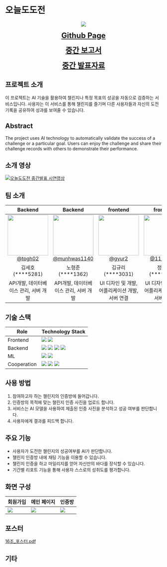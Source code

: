 # 오늘도도전


<div align="center">
    <img src="https://github.com/kookmin-sw/capstone-2024-16/assets/65213245/6b57b41e-19d4-47bf-8bd7-5ff441bcfe99"></center>
</div>

<p align="center">
    <a href="https://kookmin-sw.github.io/capstone-2024-16" style="font-size: x-large;"><b>Github Page</b></a>
</p>  

<p align="center">
    <a href="https://drive.google.com/file/d/1D0uxyifycxhBjRtZuRIGbo6RNMSQ4kTw/view?usp=drive_link" style="font-size: x-large;"><b>중간 보고서</b></a>
</p>

<p align="center">  
    <a href="https://drive.google.com/file/d/1E9_frmK_87SDY9VDubHwXtmRLpOUWvSl/view?usp=drive_link" style="font-size: x-large;"><b>중간 발표자료</b></a>
</p>

## 프로젝트 소개


이 프로젝트는 AI 기술을 활용하여 챌린지나 특정 목표의 성공을 자동으로 검증하는 서비스입니다. 사용자는 이 서비스를 통해 챌린지를 즐기며 다른 사용자들과 자신의 도전 기록을 공유하여 성과를 보여줄 수 있습니다.

  
##  Abstract


The project uses AI technology to automatically validate the success of a challenge or a particular goal. Users can enjoy the challenge and share their challenge records with others to demonstrate their performance.
     
  
## 소개 영상


[![오늘도도전 중간발표 시연영상](https://github.com/kookmin-sw/capstone-2024-16/assets/65213245/7852258a-01fd-4c5a-b1cd-c5533e61b5d0)](https://youtu.be/MZwkqfBD4eQ&ab_channel=%E2%80%8D정수현%28학부생-소프트웨어전공%29)


## 팀 소개


| Backend | Backend | frontend | frontend | AI |
|:---------:|:---------:|:---------:|:---------:|:--------:|
| [<img src="https://github.com/kookmin-sw/capstone-2024-16/assets/65213245/f46bf906-44b2-478b-b26d-bd37e18bdfc4" height=130 width=130> <br/> @tpgh02](https://github.com/tpgh02) | [<img src="https://github.com/kookmin-sw/capstone-2024-16/assets/65213245/0728a3ed-db8a-4c0c-8905-a623298f96ec" height=130 width=130> <br/> @munhwas1140](https://github.com/munhwas1140) | [<img src="https://github.com/kookmin-sw/capstone-2024-16/assets/65213245/3a74e94f-c157-4a16-973c-8c0bd06a052d" height=130 width=130> <br/> @gyur2](https://github.com/gyur2) | [<img src="https://github.com/kookmin-sw/capstone-2024-16/assets/65213245/4fb96048-4529-421b-8814-f8a336799987" height=130 width=130> <br/> @112jshjsh](https://github.com/112jshjsh) | [<img src="https://github.com/kookmin-sw/capstone-2024-16/assets/65213245/274ad6c0-e2b2-4752-a172-96ed13859248" height=130 width=130> <br/> @srcho01](https://github.com/srcho01) |
| 김세호(****5281) | 노형준(****1362) | 김규리(****3031) | 정수현(****3079) | 조서림(****3085) |
| API개발, 데이터베이스 관리, 서버 개발 | API개발, 데이터베이스 관리, 서버 개발 | UI 디자인 및 개발, 어플리케이션 개발, 서버 연결 | UI 디자인 및 개발, 어플리케이션 개발, 서버 연결 | 데이터 수집 및 분석, AI 모델 구현 |

## 기술 스택

| Role | Technology Stack|
| --- |---|
| Frontend | <img src="https://img.shields.io/badge/Flutter-02569B?style=for-the-badge&logo=flutter&logoColor=white">  <img src="https://img.shields.io/badge/Figma-F24E1E?style=for-the-badge&logo=figma&logoColor=white"> |
| Backend  | <img src="https://img.shields.io/badge/Spring-6DB33F?style=for-the-badge&logo=spring&logoColor=white">  <img src="https://img.shields.io/badge/Spring Boot-6DB33F?style=for-the-badge&logo=springboot&logoColor=white">  <img src="https://img.shields.io/badge/AWS EC2-FF9900?style=for-the-badge&logo=amazonec2&logoColor=white">  <img src="https://img.shields.io/badge/AWS S3-569A31?style=for-the-badge&logo=amazons3&logoColor=white"> |
| ML | <img src="https://img.shields.io/badge/Python-3776AB?style=for-the-badge&logo=python&logoColor=white">  <img src="https://img.shields.io/badge/PyTorch-EE4C2C?style=for-the-badge&logo=pytorch&logoColor=white"> |
| Cooperation | <img src="https://img.shields.io/badge/Github-181717?style=for-the-badge&logo=github&logoColor=white">  <img src="https://img.shields.io/badge/Notion-000000?style=for-the-badge&logo=notion&logoColor=white"> <img src="https://img.shields.io/badge/Slack-4A154B?style=for-the-badge&logo=slack&logoColor=white"> |

## 사용 방법


1. 참여하고자 하는 챌린지의 인증방에 들어갑니다.
2. 인증방의 목적에 맞는 챌린지 인증 사진을 업로드 합니다.
3. 서비스는 AI 모델을 사용하여 제출된 인증 사진을 분석하고 성공 여부를 판단합니다.
4. 사용자에게 결과를 피드백 합니다.


## 주요 기능

- 사용자가 도전한 챌린지의 성공여부를 AI가 판단합니다.
- 챌린지 인증방 내에 채팅 기능을 이용할 수 있습니다.
- 챌린지 인증을 하고 마일리지를 얻어 자신만의 바다를 장식할 수 있습니다.
- 기간별 리포트 기능을 통해 사용자 스스로의 성취도를 평가합니다.

## 화면 구성

| 회원가입 | 메인 페이지 | 인증방 |
|---|---|---|
|<img src="https://github.com/tpgh02/capstone-2024-16/assets/65213245/f060e0b1-903a-4352-9185-dcb8dd2bf46b">|<img src="https://github.com/tpgh02/capstone-2024-16/assets/65213245/9534f1b0-e4ae-4357-8ce1-77d8e87de387">|<img src="https://github.com/tpgh02/capstone-2024-16/assets/65213245/afb654cc-091f-4e4a-969a-f6b1b10dbd89">|



## 포스터
[16조_포스터.pdf](https://github.com/kookmin-sw/capstone-2024-16/files/15377381/16._.pdf)


## 기타


